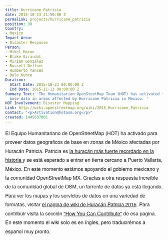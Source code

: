 ```yaml
---
title: Hurricane Patricia
date: 2015-10-23 21:50:00 Z
permalink: projects/hurricane_patricia
position: 30
Country:
- Mexico
Impact Area:
- Disaster Response
Person:
- Mikel Maron
- Blake Girardot
- Miriam Gonzalez
- Russell Deffner
- Humberto Yances
- Dale Kunce
Duration:
  Start Date: 2015-10-23 00:00:00 Z
  End Date: 2015-11-13 00:00:00 Z
Summary Text: 'The Humanitarian OpenSteetMap Team (HOT) has activated to provide geographic
  base data in areas affected by Hurricane Patricia in Mexico. '
HOT Involvement: Disaster Mapping
Link: http://wiki.openstreetmap.org/wiki/2015_Hurricane_Patricia
Contact: "<p>Activation@hotosm.org</p>"
created: 1445637001
---
```


<p style="box-sizing: border-box; margin-top: 0px; margin-bottom: 16px; font-family: 'Helvetica Neue', Helvetica, 'Segoe UI', Arial, freesans, sans-serif; font-size: 16px; line-height: 28.4444px;"><font face="Helvetica Neue, Helvetica, Segoe UI, Arial, freesans, sans-serif"><span style="font-size: 16px; line-height: 28.4444px;">El Equipo Humanitariano de OpenStreetMap (HOT) ha activado para proveer datos geograficos de base en zonas de México afectadas por Huracán Patricia. Patricia es <a title="la huracán mas fuerte recordado en la historia" href="%20http://www.slate.com/blogs/the_slatest/2015/10/23/hurricane_patricia_nears_mexico_at_record_strength.html" target="_blank">la huracán más fuerte recordado en la historia </a>y se está esperado a entrar en tierra cercano a Puerto Vallarta, México. En este momento estámos apoyando el gobierno mexicano y la comunidad OpenStreetMap MX. Gracias a otra respuesta increíble de la comunidad global de OSM, un torrente de datos ya está llegando. Para ver los mapas y los servicios de datos en una variedad de formatas, visitar <a title="el pagina de wiki de Huracán Patricia 2015" href="%20http://wiki.openstreetmap.org/wiki/2015_Hurricane_Patricia#Map_and_Data_Services" target="_blank">el pagina de wiki de Huracán Patricia 2015</a>. Para contribuir visita la sección <a title="&quot;How You Can Contribute&quot;" href="%20http://wiki.openstreetmap.org/wiki/2015_Hurricane_Patricia#How_You_Can_Contribute" target="_blank">"How You Can Contribute"</a> de esa pagina. En este momento el wiki solo es en íngles, pero traducirémos a español muy pronto.</span></font></p><p>&nbsp;</p>
